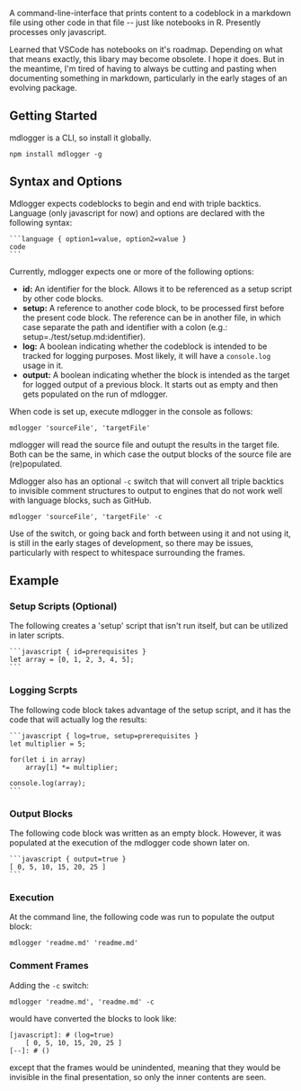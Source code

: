 A command-line-interface that prints content to a codeblock in a markdown file using other code in that file -- just like notebooks in R.  Presently processes only javascript. 

Learned that VSCode has notebooks on it's roadmap.  Depending on what that means exactly, this libary may become obsolete.  I hope it does.  But in the meantime, I'm tired of having to always be cutting and pasting when documenting something in markdown, particularly in the early stages of an evolving package.

## Getting Started

mdlogger is a CLI, so install it globally.

    npm install mdlogger -g

## Syntax and Options

Mdlogger expects codeblocks to begin and end with triple backtics.  Language (only javascript for now) and options are declared with the following syntax:

    ```language { option1=value, option2=value }
    code
    ```

Currently, mdlogger expects one or more of the following options:

* **id:** An identifier for the block.  Allows it to be referenced as a setup 
  script by other code blocks.
* **setup:** A reference to another code block, to be processed first before the
  present code block.  The reference can be in another file, in which case separate 
  the path and identifier with a colon (e.g.: setup=./test/setup.md:identifier).
* **log:** A boolean indicating whether the codeblock is intended to be tracked 
  for logging purposes.  Most likely, it will have a `console.log` usage in it.
* **output:** A boolean indicating whether the block is intended as the target for
  logged output of a previous block.  It starts out as empty and then gets 
  populated on the run of mdlogger.

When code is set up, execute mdlogger in the console as follows:

    mdlogger 'sourceFile', 'targetFile'

mdlogger will read the source file and outupt the results in the target file.  Both can be the same, in which case the output blocks of the source file are (re)populated.

Mdlogger also has an optional `-c` switch that will convert all triple backtics to invisible comment structures to output to engines that do not work well with language blocks, such as GitHub.

    mdlogger 'sourceFile', 'targetFile' -c

Use of the switch, or going back and forth between using it and not using it, is still in the early stages of development, so there may be issues, particularly with respect to whitespace surrounding the frames.

## Example

### Setup Scripts (Optional)

The following creates a 'setup' script that isn't run itself, but can be utilized in later scripts.

    ```javascript { id=prerequisites }
    let array = [0, 1, 2, 3, 4, 5];
    ```

### Logging Scrpts

The following code block takes advantage of the setup script, and it has the code that will actually log the results:

    ```javascript { log=true, setup=prerequisites }
    let multiplier = 5;
    
    for(let i in array)
        array[i] *= multiplier;

    console.log(array);
    ```

### Output Blocks

The following code block was written as an empty block.  However, it was populated at the execution of the mdlogger code shown later on.

    ```javascript { output=true }
    [ 0, 5, 10, 15, 20, 25 ]
    ```

### Execution

At the command line, the following code was run to populate the output block:

    mdlogger 'readme.md' 'readme.md'

### Comment Frames

Adding the `-c` switch:

    mdlogger 'readme.md', 'readme.md' -c

would have converted the blocks to look like:

    [javascript]: # (log=true)
        [ 0, 5, 10, 15, 20, 25 ]
    [--]: # ()

except that the frames would be unindented, meaning that they would be invisible in the final presentation, so only the inner contents are seen.